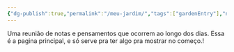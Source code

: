 ```yaml
---
{"dg-publish":true,"permalink":"/meu-jardim/","tags":["gardenEntry"],"noteIcon":""}
---
```



Uma reunião de notas e pensamentos que ocorrem ao longo dos dias.
Essa é a pagina principal, e só serve pra ter algo pra mostrar no começo.!

